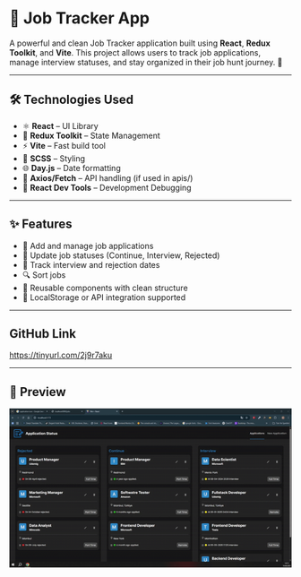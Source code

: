# 🚀 Job Tracker App
A powerful and clean Job Tracker application built using **React**, **Redux Toolkit**, and **Vite**. This project allows users to track job applications, manage interview statuses, and stay organized in their job hunt journey. 🎯

---

## 🛠️ Technologies Used
- ⚛️ **React** – UI Library
- 🎯 **Redux Toolkit** – State Management
- ⚡ **Vite** – Fast build tool
- 🎨 **SCSS** – Styling
- 🌐 **Day.js** – Date formatting
- 🔁 **Axios/Fetch** – API handling (if used in apis/)
- 🧪 **React Dev Tools** – Development Debugging

---

## ✨ Features
- 📌 Add and manage job applications
- 🔄 Update job statuses (Continue, Interview, Rejected)
- 📅 Track interview and rejection dates
- 🔍 Sort jobs
- 🧩 Reusable components with clean structure
- 💾 LocalStorage or API integration supported

---

## GitHub Link
https://tinyurl.com/2j9r7aku

---

## 👀 Preview
![](job_tracker.gif)